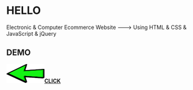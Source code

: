 # HELLO

  Electronic & Computer Ecommerce Website ---> Using HTML & CSS & JavaScript & jQuery
  
## DEMO
<a style="vertical-align:50px;" href="https://gr6pww.netlify.app/"><img src="img/go.png" width="100px" height="50px"><strong>CLICK</strong></a>
